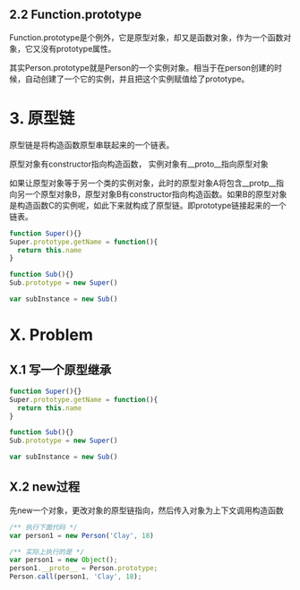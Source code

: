 


## 2.2 Function.prototype
Function.prototype是个例外，它是原型对象，却又是函数对象，作为一个函数对象，它又没有prototype属性。

其实Person.prototype就是Person的一个实例对象。相当于在person创建的时候，自动创建了一个它的实例，并且把这个实例赋值给了prototype。



# 3. 原型链
原型链是将构造函数原型串联起来的一个链表。


原型对象有constructor指向构造函数，
实例对象有__proto__指向原型对象

如果让原型对象等于另一个类的实例对象，此时的原型对象A将包含__protp__指向另一个原型对象B，原型对象B有constructor指向构造函数。如果B的原型对象是构造函数C的实例呢，如此下来就构成了原型链。即prototype链接起来的一个链表。
```js
function Super(){}
Super.prototype.getName = function(){
  return this.name
}

function Sub(){}
Sub.prototype = new Super()

var subInstance = new Sub()
```





# X. Problem

## X.1 写一个原型继承
```js
function Super(){}
Super.prototype.getName = function(){
  return this.name
}

function Sub(){}
Sub.prototype = new Super()

var subInstance = new Sub()
```


## X.2 new过程
先new一个对象，更改对象的原型链指向，然后传入对象为上下文调用构造函数
```js
/** 执行下面代码 */
var person1 = new Person('Clay', 18)

/** 实际上执行的是 */
var person1 = new Object();  
person1.__proto__ = Person.prototype;
Person.call(person1, 'Clay', 18);
```

